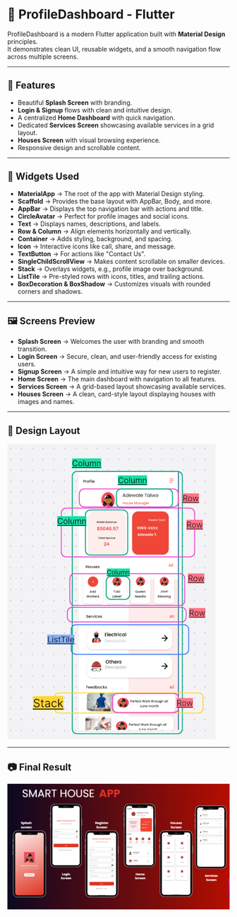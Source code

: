 # 📱 ProfileDashboard - Flutter  

ProfileDashboard is a modern Flutter application built with **Material Design** principles.  
It demonstrates clean UI, reusable widgets, and a smooth navigation flow across multiple screens.

---

## 🚀 Features  
- Beautiful **Splash Screen** with branding.  
- **Login & Signup** flows with clean and intuitive design.  
- A centralized **Home Dashboard** with quick navigation.  
- Dedicated **Services Screen** showcasing available services in a grid layout.  
- **Houses Screen** with visual browsing experience.  
- Responsive design and scrollable content.  

---

## 📌 Widgets Used  
- **MaterialApp** → The root of the app with Material Design styling.  
- **Scaffold** → Provides the base layout with AppBar, Body, and more.  
- **AppBar** → Displays the top navigation bar with actions and title.  
- **CircleAvatar** → Perfect for profile images and social icons.  
- **Text** → Displays names, descriptions, and labels.  
- **Row & Column** → Align elements horizontally and vertically.  
- **Container** → Adds styling, background, and spacing.  
- **Icon** → Interactive icons like call, share, and message.  
- **TextButton** → For actions like "Contact Us".  
- **SingleChildScrollView** → Makes content scrollable on smaller devices.  
- **Stack** → Overlays widgets, e.g., profile image over background.  
- **ListTile** → Pre-styled rows with icons, titles, and trailing actions.  
- **BoxDecoration & BoxShadow** → Customizes visuals with rounded corners and shadows.  

---

## 🖼 Screens Preview  

- **Splash Screen** → Welcomes the user with branding and smooth transition.  
- **Login Screen** → Secure, clean, and user-friendly access for existing users.  
- **Signup Screen** → A simple and intuitive way for new users to register.  
- **Home Screen** → The main dashboard with navigation to all features.  
- **Services Screen** → A grid-based layout showcasing available services.  
- **Houses Screen** → A clean, card-style layout displaying houses with images and names.  

---

## 🎨 Design Layout  
![ProfileDashboard Design layout](assets/ScreenDesignLayout.png)

---

## 📷 Final Result  
![ScreenView](assets/ScreenView.png)  
